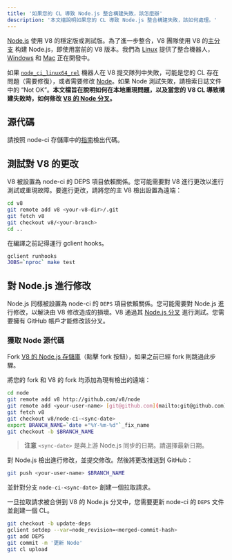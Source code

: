 ```yaml
---
title: '如果您的 CL 導致 Node.js 整合構建失敗，該怎麼辦'
description: '本文檔說明如果您的 CL 導致 Node.js 整合構建失敗，該如何處理。'
---
```

[Node.js](https://github.com/nodejs/node) 使用 V8 的穩定版或測試版。為了進一步整合，V8 團隊使用 V8 的[主分支](https://chromium.googlesource.com/v8/v8/+/refs/heads/main) 构建 Node.js，即使用當前的 V8 版本。我們為 [Linux](https://ci.chromium.org/p/node-ci/builders/ci/Node-CI%20Linux64) 提供了整合機器人，[Windows](https://ci.chromium.org/p/node-ci/builders/ci/Node-CI%20Win64) 和 [Mac](https://ci.chromium.org/p/node-ci/builders/ci/Node-CI%20Mac64) 正在開發中。

如果 [`node_ci_linux64_rel`](https://ci.chromium.org/p/node-ci/builders/try/node_ci_linux64_rel) 機器人在 V8 提交隊列中失敗，可能是您的 CL 存在問題（需要修復），或者需要修改 [Node](https://github.com/v8/node/)。如果 Node 測試失敗，請檢索日誌文件中的 “Not OK”。**本文檔旨在說明如何在本地重現問題，以及當您的 V8 CL 導致構建失敗時，如何修改 [V8 的 Node 分叉](https://github.com/v8/node/)。**

## 源代碼

請按照 node-ci 存儲庫中的[指南](https://chromium.googlesource.com/v8/node-ci)檢出代碼。

## 測試對 V8 的更改

V8 被設置為 node-ci 的 DEPS 項目依賴關係。您可能需要對 V8 進行更改以進行測試或重現故障。要進行更改，請將您的主 V8 檢出設置為遠端：

```bash
cd v8
git remote add v8 <your-v8-dir>/.git
git fetch v8
git checkout v8/<your-branch>
cd ..
```

在編譯之前記得運行 gclient hooks。

```bash
gclient runhooks
JOBS=`nproc` make test
```

## 對 Node.js 進行修改

Node.js 同樣被設置為 node-ci 的 `DEPS` 項目依賴關係。您可能需要對 Node.js 進行修改，以解決由 V8 修改造成的損壞。V8 通過其 [Node.js 分叉](https://github.com/v8/node) 進行測試。您需要擁有 GitHub 帳戶才能修改該分叉。

### 獲取 Node 源代碼

Fork [V8 的 Node.js 存儲庫](https://github.com/v8/node/)（點擊 fork 按鈕），如果之前已經 fork 則跳過此步驟。

將您的 fork 和 V8 的 fork 均添加為現有檢出的遠端：

```bash
cd node
git remote add v8 http://github.com/v8/node
git remote add <your-user-name> [git@github.com](mailto:git@github.com):<your-user-name>/node.git
git fetch v8
git checkout v8/node-ci-<sync-date>
export BRANCH_NAME=`date +"%Y-%m-%d"`_fix_name
git checkout -b $BRANCH_NAME
```

> **注意** `<sync-date>` 是與上游 Node.js 同步的日期。請選擇最新日期。

對 Node.js 檢出進行修改，並提交修改。然後將更改推送到 GitHub：

```bash
git push <your-user-name> $BRANCH_NAME
```

並針對分支 `node-ci-<sync-date>` 創建一個拉取請求。


一旦拉取請求被合併到 V8 的 Node.js 分叉中，您需要更新 node-ci 的 `DEPS` 文件並創建一個 CL。

```bash
git checkout -b update-deps
gclient setdep --var=node_revision=<merged-commit-hash>
git add DEPS
git commit -m '更新 Node'
git cl upload
```
